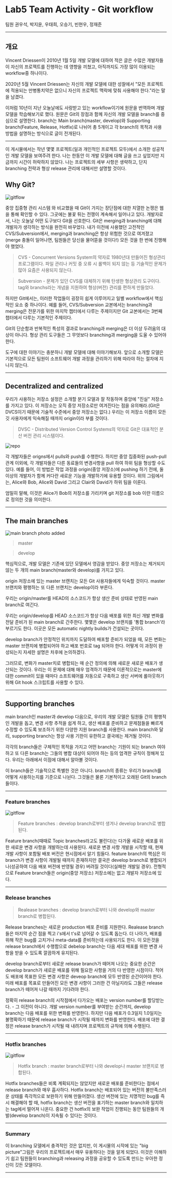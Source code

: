 # Lab5 Team Activity - Git workflow

팀원 권우석, 박지윤, 우태희, 오승기, 빈현우, 정재준

---

## 개요
 
Vincent Driessen이 2010년 1월 5일 개발 모델에 대하여 적은 글은 수많은 개발자들이 자신의 프로젝트를 진행하는 데 영향을 끼쳤고, 아직까지도 가장 많이 이용되는 workflow중 하나이다. 

2020년 5월 Vincent Driessen는 자신의 개발 모델에 대한 성찰에서 "모든 프로젝트에 적용되는 만병통치약은 없으니 자신의 프로젝트 맥락에 맞춰 사용해야 한다."라는 말을 남겼다.

이처럼 10년이 지난 오늘날에도 사랑받고 있는 workflow이기에 원문을 번역하며 개발 모델을 학습해보기로 했다. 원문은 Git의 장점과 함께 자신의 개발 모델을 branch를 중심으로 설명한다. branch는 Main branch(master, develop)와 Supporting branch(Feature, Release, Hotfix)로 나뉘어 총 5개이고 각 branch의 목적과 사용 방법을 설명하는 방식으로 글이 전개된다.

---

이 게시물에서는 작년 몇몇 프로젝트(일과 개인적인 프로젝트 모두)에서 소개한 성공적인 개발 모델을 보여주려 한다. 나는 한동안 이 개발 모델에 대해 글을 쓰고 싶었지만 지금까지 시간이 허락하지 않았다. 나는 프로젝트의 세부 사항은 생략하고, 단지 branching 전략과 형상 release 관리에 대해서만 설명할 것이다.

## Why Git?

  
<img src= "images/1.gif" title = "gitflow"> </img>  

중앙 집중형 관리 시스템 와 비교했을 때 Git이 가지는 장단점에 대한 치열한 논쟁은 웹을 통해 확인할 수 있다. 그곳에는 불꽃 튀는 전쟁이 계속해서 일어나고 있다. 개발자로서, 나는 오늘날 어떤 도구보다 Git을 선호한다. Git은 merging과 branching에 대해 개발자가 생각하는 방식을 완전히 바꾸었다. 내가 이전에 사용했던 고전적인 CVS/Subversion에서, merging과 branching은 항상 위험한 것으로 여겨졌고(merge 충돌이 일어나면, 팀원들은 당신을 물어뜯을 것이다!) 모든 것을 한 번에 진행해야 했었다.

> CVS - Concurrent Versions System의 약자로 1980년대 만들어진 형상관리 프로그램이다. 파일 관리나 커밋 중 오류 시 롤백이 되지 않는 등 기술적인 문제가 많아 요즘은 사용되지 않는다.


> Subversion - 문제가 있던 CVS를 대체하기 위해 탄생한 형상관리 도구이다. tag와 branchs라는 개념을 지원하여 형상(버전) 관리를 편하게 만들었다.

하지만 Git에서는, 이러한 작업들이 굉장히 쉽게 이루어지고 일별 workflow에서 핵심적인 요소 중 하나이다. 예를 들어, CVS/Subversion 교본에서는 branching과 merging은 전문가를 위한 마지막 챕터에서 다루는 주제이지만 Git 교본에서는 3번째 챕터에서 다루는 기본적인 주제이다.

Git의 단순함과 반복적인 특성의 결과로 branching과 merging은 더 이상 두려움의 대상이 아니다. 형상 관리 도구들은 그 무엇보다 branching과 merging을 도울 수 있어야 한다.

도구에 대한 이야기는 충분하니 개발 모델에 대해 이야기해보자. 앞으로 소개할 모델은 기본적으로 모든 팀원이 소프트웨어 개발 과정을 관리하기 위해 따라야 하는 절차에 지나지 않는다.

---

## Decentralized and centralized

우리가 사용하는 저장소 설정은 소개할 분기 모델과 잘 작동하며 중앙에 "진실" 저장소를 가지고 있다. 이 저장소는 오직 중앙 저장소로만 여겨진다는 점을 유의해라.(Git은 DVCS이기 때문에 기술적 수준에서 중앙 저장소는 없다.) 우리는 이 저장소 이름이 모든 깃 사용자에게 익숙해질 때까지 origin이라 부를 것이다.

> DVSC - Distributed Version Control Systems의 약자로 Git은 대표적인 분산 버전 관리 시스템이다.
  
  <img src= "images/2.png" title = "repo"> </img>


각 개발자들은 origns에서 pulls와 push를 수행한다. 하지만 중앙 집중화된 push-pull 관계 이외에, 각 개발자들은 다른 동료들의 변경사항을 pull 하여 하위 팀을 형상할 수도 있다. 예를 들어, 이 방법은 작업 과정을 origin(중앙 저장소)에 pushing 하기 전에, 둘 이상의 개발자가 함께 커다란 새로운 기능을 개발하기에 유용할 것이다. 위의 그림에서는, Alice와 Bob, Alice와 David 그리고 Clair와 David가 하위 팀을 이룬다.

엄밀히 말해, 이것은 Alice가 Bob의 저장소를 가리키며 git 저장소를 bob 이란 이름으로 정의한 것을 의미한다.


---

## The main branches


<img src= "images/main-branches.png" title = "main branch photo added"> </img>

> master

> develop

핵심적으로, 개발 모델은 기존에 있던 모델에서 영감을 받았다. 중앙 저장소는 제거되지 않는 두 개의 main branch(master와 develop)를 가지고 있다.

origin 저장소에 있는 master 브랜치는 모든 Git 사용자들에게 익숙할 것이다. master 브랜치와 평행하는 또 다른 브랜치는 develop이라 부른다.

우리는 origin/master를 HEAD의 소스코드가 항상 생산 준비 상태로 반영된 main branch로 여긴다.

우리는 origin/develop를 HEAD 소스코드가 항상 다음 배포를 위한 최신 개발 변화를 전달 준비가 된 main branch로 간주한다. 몇몇은 develop 브랜치를 '통합 branch'라 부르기도 한다. 이곳은 모든 automatic nightly builds가 건설되는 곳이다.

develop branch가 안정적인 위치까지 도달하여 배포할 준비가 되었을 때, 모든 변화는 master 브랜치에 병합되어야 하고 배포 번호로 tag 되어야 한다. 어떻게 이 과정이 완성되는지 자세한 설명은 차후에 논의하겠다.

그러므로, 변화가 master치로 병합되는 매 순간 정의에 의해 새로운 새로운 배포가 생산되는 것이다. 우리는 이 문제에 대해 매우 엄격하기 때문에 이론적으로는 master에 대한 commit이 있을 때마다 소프트웨어를 자동으로 구축하고 생산 서버에 롤아웃하기 위해 Git hook 스크립트를 사용할 수 있다.

---

## Supporting branches

main branch인 master과 develop 다음으로, 우리의 개발 모델은 팀원들 간의 평행적인 개발을 돕고, 변경 사항 추적을 쉽게 하고, 생산 배포를 준비하고 문제점들을 빠르게 수정할 수 있도록 보조하기 위한 다양한 지원 branch를 사용한다. main branch와 달리, supporting branch는 항상 사용 기한이 유한하고 결국에는 제거될 것이다.

각각의 branch들은 구체적인 목적을 가지고 어떤 branch는 기원이 되는 branch 여야 하고 또 다른 branch는 그들의 병합 대상이 되어야 하는 등의 엄격한 규칙이 정해져 있다. 우리는 아래에서 이점에 대해서 알아볼 것이다.

이 branch들은 기술적으로 특별한 것은 아니다. branch의 종류는 우리가 branch를 어떻게 사용하는지를 기준으로 나뉜다. 그것들은 물론 기본적이고 오래된 Git의 branch 들이다.

---

### Feature branches  
  
  <img src= "images/feature-branches.png" title = "gitflow"> </img>

> Feature branches : develop branch로부터 생겨나 develop branch로 병합된다.

  Feature branch(때때로 Topic branches라고도 불린다)는 다가올 새로운 배포를 위한 새로운 변경 사항을 개발하는데 사용된다. 새로운 변경 사항 개발을 시작할 때, 현재 개발 사항이 포함될 배포 버전은 현시점에서 알기 힘들다. feature branch의 핵심은 이 branch가 변경 사항이 개발될 때까지 존재하지만 결국은 develop branch로 병합되거나(성공하여 다음 배포 버전에 반영될 경우) 버려질 것이다(실패한 개발일 경우). 전형적으로 Feature branch들은 origin(중앙 저장소) 저장소에는 없고 개발자 저장소에 있다.

---

### Release branches

> Realease branches : develop branch로부터 나와 develop와 master branch로 병합된다.

Release branches는 새로운 production 배포 준비를 지원한다. Realease branch들은 마지막 순간 점을 찍고 i's에서 t's로 넘어갈 수 있도록 돕는다. 더 나아가, 배포를 위해 작은 bug를 고치거나 meta-data를 준비하는데 사용되기도 한다. 이 모든것을 release branch에서 수행함으로 debelop branch는 다음 세대 배포를 위한 변경 사항을 받을 수 있도록 깔끔하게 유지된다.

develop branch로부터 새로운 release branch가 떼어져 나오는 중요한 순간은 develop branch가 새로운 배포를 위해 필요한 사항을 거의 다 반영한 시점이다. 적어도 배포에 목표한 모든 변경 사항은 deveop branch에 모두 반영된 순간이어야 한다. 미래 배포를 목표로 만들어진 모든 변경 사항이 그러한 건 아닐지라도 그들은 release branch가 떼어져 나갈 때까지 기다려야 한다.

정확히 release branch의 시작점에서 다가오는 배포는 version number를 할당받는다. - 그 이전이 아니다. 개발 version number를 부여받는 순간까지, develop branch는 다음 배포를 위한 변화를 반영한다. 하지만 다음 배포가 0.3일지 1.0일지는 불명확하기 때문에 release branch가 시작될 때까지 변화를 반영한다. 배포에 대한 결정은 release branch가 시작될 때 내려지며 프로젝트의 규칙에 의해 수행된다.

---

### Hotfix branches
  
  <img src= "images/hotfixbranches.png" title = "gitflow"> </img>

> Hotfix branch : master branch로부터 나와 develop나 master 브랜치로 병합된다.

Hotfix branches들은 비록 계획되지는 않았지만 새로운 배포를 준비한다는 점에서 release branch와 매우 흡사하다. Hotfix branch는 배포되어 있는 버전의 불만족스러운 상태를 즉각적으로 보완하기 위해 만들어졌다. 생산 버전에 있는 치명적인 bug를 즉시 해결해야 할 때, hotfix branch는 생산 버전을 표기하는 master branch와 일치하는 tag에서 떨어져 나온다. 중요한 건 hotfix의 보완 작업이 진행되는 동안 팀원들의 개발(develop branch)이 지속될 수 있다는 것이다.

---

### Summary

이 branching 모델에서 충격적인 것은 없지만, 이 게시물의 시작에 있는 "big picture"그림은 우리의 프로젝트에서 매우 유용하다는 것을 알게 되었다. 이것은 이해하기 쉽고 팀원들이 branching과 releasing 과정을 공유할 수 있도록 만드는 우아한 정신이 깃든 모델이다.

---
